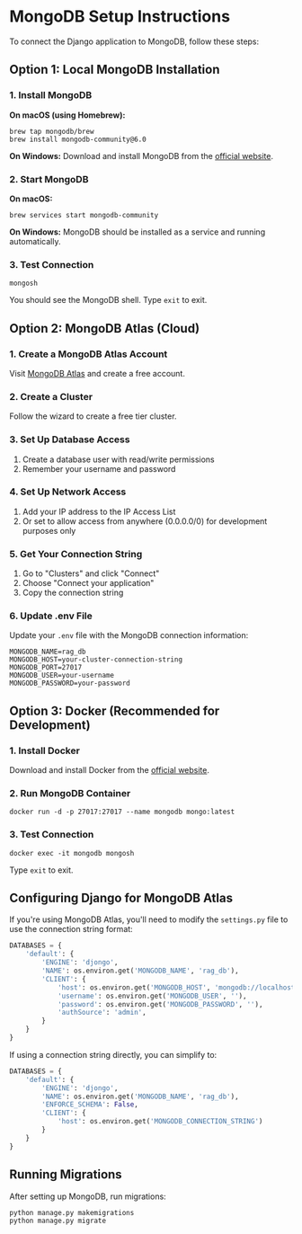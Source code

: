 # MongoDB Setup Instructions

To connect the Django application to MongoDB, follow these steps:

## Option 1: Local MongoDB Installation

### 1. Install MongoDB

**On macOS (using Homebrew):**
```
brew tap mongodb/brew
brew install mongodb-community@6.0
```

**On Windows:**
Download and install MongoDB from the [official website](https://www.mongodb.com/try/download/community).

### 2. Start MongoDB

**On macOS:**
```
brew services start mongodb-community
```

**On Windows:**
MongoDB should be installed as a service and running automatically.

### 3. Test Connection

```
mongosh
```

You should see the MongoDB shell. Type `exit` to exit.

## Option 2: MongoDB Atlas (Cloud)

### 1. Create a MongoDB Atlas Account

Visit [MongoDB Atlas](https://www.mongodb.com/cloud/atlas/register) and create a free account.

### 2. Create a Cluster

Follow the wizard to create a free tier cluster.

### 3. Set Up Database Access

1. Create a database user with read/write permissions
2. Remember your username and password

### 4. Set Up Network Access

1. Add your IP address to the IP Access List
2. Or set to allow access from anywhere (0.0.0.0/0) for development purposes only

### 5. Get Your Connection String

1. Go to "Clusters" and click "Connect"
2. Choose "Connect your application"
3. Copy the connection string

### 6. Update .env File

Update your `.env` file with the MongoDB connection information:

```
MONGODB_NAME=rag_db
MONGODB_HOST=your-cluster-connection-string
MONGODB_PORT=27017
MONGODB_USER=your-username
MONGODB_PASSWORD=your-password
```

## Option 3: Docker (Recommended for Development)

### 1. Install Docker

Download and install Docker from the [official website](https://www.docker.com/products/docker-desktop).

### 2. Run MongoDB Container

```
docker run -d -p 27017:27017 --name mongodb mongo:latest
```

### 3. Test Connection

```
docker exec -it mongodb mongosh
```

Type `exit` to exit.

## Configuring Django for MongoDB Atlas

If you're using MongoDB Atlas, you'll need to modify the `settings.py` file to use the connection string format:

```python
DATABASES = {
    'default': {
        'ENGINE': 'djongo',
        'NAME': os.environ.get('MONGODB_NAME', 'rag_db'),
        'CLIENT': {
            'host': os.environ.get('MONGODB_HOST', 'mongodb://localhost:27017/'),
            'username': os.environ.get('MONGODB_USER', ''),
            'password': os.environ.get('MONGODB_PASSWORD', ''),
            'authSource': 'admin',
        }
    }
}
```

If using a connection string directly, you can simplify to:

```python
DATABASES = {
    'default': {
        'ENGINE': 'djongo',
        'NAME': os.environ.get('MONGODB_NAME', 'rag_db'),
        'ENFORCE_SCHEMA': False,
        'CLIENT': {
            'host': os.environ.get('MONGODB_CONNECTION_STRING')
        }
    }
}
```

## Running Migrations

After setting up MongoDB, run migrations:

```
python manage.py makemigrations
python manage.py migrate
``` 